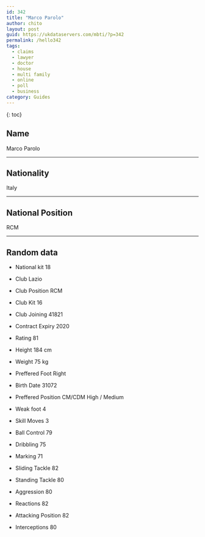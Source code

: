 ```yaml
---
id: 342
title: "Marco Parolo"
author: chito
layout: post
guid: https://ukdataservers.com/mbti/?p=342
permalink: /hello342
tags:
  - claims
  - lawyer
  - doctor
  - house
  - multi family
  - online
  - poll
  - business
category: Guides
---
```

{: toc}

## Name 
Marco Parolo 

* * *

## Nationality 
Italy 

* * *

## National Position 
RCM 

* * *

## Random data 

 * National kit 
18 

 * Club 
Lazio 

 * Club Position 
RCM 

 * Club Kit 
16 

 * Club Joining 
41821 

 * Contract Expiry 
2020 

 * Rating 
81 

 * Height 
184 cm 

 * Weight 
75 kg 

 * Preffered Foot 
Right 

 * Birth Date 
31072 

 * Preffered Position 
CM/CDM High / Medium 

 * Weak foot 
4 

 * Skill Moves 
3 

 * Ball Control 
79 

 * Dribbling 
75 

 * Marking 
71 

 * Sliding Tackle 
82 

 * Standing Tackle 
80 

 * Aggression 
80 

 * Reactions 
82 

 * Attacking Position 
82 

 * Interceptions 
80